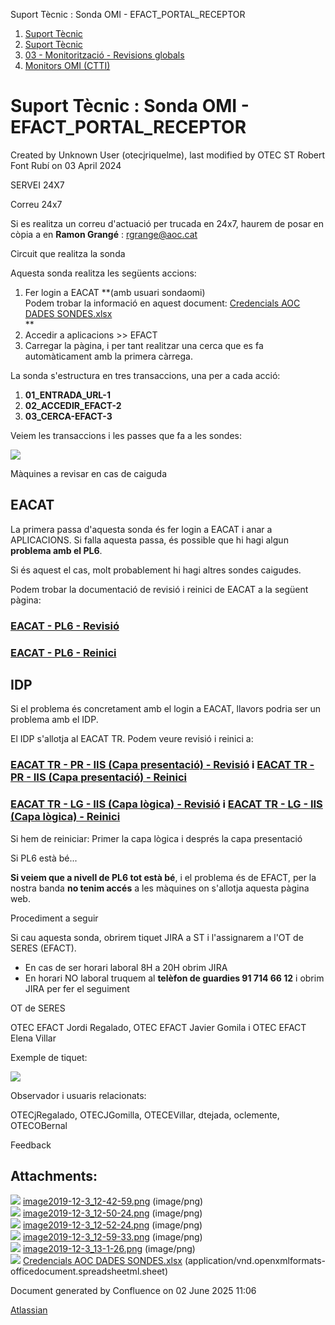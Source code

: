 Suport Tècnic : Sonda OMI - EFACT\_PORTAL\_RECEPTOR  

1.  [Suport Tècnic](index.md)
2.  [Suport Tècnic](13893782.md)
3.  [03 - Monitorització - Revisions globals](26313327.md)
4.  [Monitors OMI (CTTI)](26313608.md)

Suport Tècnic : Sonda OMI - EFACT\_PORTAL\_RECEPTOR
===================================================

Created by Unknown User (otecjriquelme), last modified by OTEC ST Robert Font Rubí on 03 April 2024

SERVEI 24X7

Correu 24x7

Si es realitza un correu d'actuació per trucada en 24x7, haurem de posar en còpia a en **Ramon Grangé** : [rgrange@aoc.cat](mailto:rgrange@aoc.cat)

Circuit que realitza la sonda

Aquesta sonda realitza les següents accions:

1.  Fer login a EACAT **(amb usuari sondaomi)  
    Podem trobar la informació en aquest document: [Credencials AOC DADES SONDES.xlsx](attachments/30868315/100009965.xlsx)  
    **
2.  Accedir a aplicacions >> EFACT
3.  Carregar la pàgina, i per tant realitzar una cerca que es fa automàticament amb la primera càrrega.

La sonda s'estructura en tres transaccions, una per a cada acció:

1.  **01\_ENTRADA\_URL-1**
2.  **02\_ACCEDIR\_EFACT-2**
3.  **03\_CERCA-EFACT-3**

Veiem les transaccions i les passes que fa a les sondes:

![](attachments/30868315/30868321.png)

  

Màquines a revisar en cas de caiguda

EACAT
-----

La primera passa d'aquesta sonda és fer login a EACAT i anar a APLICACIONS. Si falla aquesta passa, és possible que hi hagi algun **problema amb el PL6**.

Si és aquest el cas, molt probablement hi hagi altres sondes caigudes.

Podem trobar la documentació de revisió i reinici de EACAT a la següent pàgina:

### [EACAT - PL6 - Revisió](41520634.md)

### [EACAT - PL6 - Reinici](EACAT---PL6---Reinici_41520633.md)

  

IDP
---

Si el problema és concretament amb el login a EACAT, llavors podria ser un problema amb el IDP.

El IDP s'allotja al EACAT TR. Podem veure revisió i reinici a:

### [EACAT TR - PR - IIS (Capa presentació) - Revisió](41520694.md) i [EACAT TR - PR - IIS (Capa presentació) - Reinici](41520693.md)

### [EACAT TR - LG - IIS (Capa lògica) - Revisió](41520689.md) i [EACAT TR - LG - IIS (Capa lògica) - Reinici](41520688.md)

Si hem de reiniciar: Primer la capa lògica i després la capa presentació

Si PL6 està bé...

**Si veiem que a nivell de PL6 tot està bé**, i el problema és de EFACT, per la nostra banda **no tenim accés** a les màquines on s'allotja aquesta pàgina web.

Procediment a seguir

Si cau aquesta sonda, obrirem tiquet JIRA a ST i l'assignarem a l'OT de SERES (EFACT).

*   En cas de ser horari laboral 8H a 20H obrim JIRA
*   En horari NO laboral truquem al **telèfon de guardies 91 714 66 12** i obrim JIRA per fer el seguiment

  

OT de SERES

OTEC EFACT Jordi Regalado, OTEC EFACT Javier Gomila i OTEC EFACT Elena Villar

Exemple de tiquet:

![](attachments/30868315/30868322.png)  
  

Observador i usuaris relacionats:

OTECjRegalado, OTECJGomilla, OTECEVillar, dtejada, oclemente, OTECOBernal

Feedback

  

  

Attachments:
------------

![](images/icons/bullet_blue.gif) [image2019-12-3\_12-42-59.png](attachments/30868315/30868316.png) (image/png)  
![](images/icons/bullet_blue.gif) [image2019-12-3\_12-50-24.png](attachments/30868315/30868317.png) (image/png)  
![](images/icons/bullet_blue.gif) [image2019-12-3\_12-52-24.png](attachments/30868315/30868318.png) (image/png)  
![](images/icons/bullet_blue.gif) [image2019-12-3\_12-59-33.png](attachments/30868315/30868321.png) (image/png)  
![](images/icons/bullet_blue.gif) [image2019-12-3\_13-1-26.png](attachments/30868315/30868322.png) (image/png)  
![](images/icons/bullet_blue.gif) [Credencials AOC DADES SONDES.xlsx](attachments/30868315/100009965.xlsx) (application/vnd.openxmlformats-officedocument.spreadsheetml.sheet)  

Document generated by Confluence on 02 June 2025 11:06

[Atlassian](http://www.atlassian.com/)